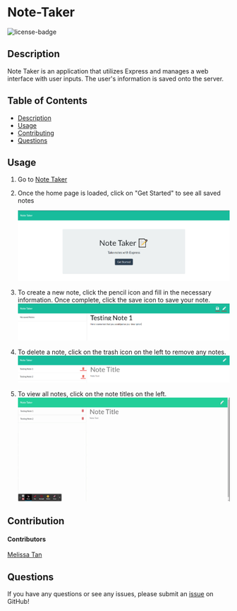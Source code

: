 # Note-Taker

![license-badge](https://img.shields.io/badge/license-MIT-yellow)

## Description

Note Taker is an application that utilizes Express and manages a web interface with user inputs. The user's information is saved onto the server. 

## Table of Contents

-   [Description](#description)
-   [Usage](#usage)
-   [Contributing](#contributing)
-   [Questions](#questions)

## Usage

1. Go to [Note Taker](https://stark-sands-14737.herokuapp.com/)
2. Once the home page is loaded, click on "Get Started" to see all saved notes

	![Screenshot of the Note Taker](./public/assets/images/note-taker-home.png)

3. To create a new note, click the pencil icon and fill in the necessary information. Once complete, click the save icon to save your note.</br>
	![Screenshot of the Note Taker creating note](./public/assets/images/note-taker-create.png)

4. To delete a note, click on the trash icon on the left to remove any notes. <br>
    ![Screenshot of the Note Taker delete note](./public/assets/images/note-taker-delete.png)

5. To view all notes, click on the note titles on the left.
    ![GIF of note taker usage](./public/assets/images/note-taker.gif)

## Contribution

#### Contributors

[Melissa Tan](https://github.com/melissa-tan)

## Questions

If you have any questions or see any issues, please submit an [issue](https://github.com/melissa-tan/Note-Taker/issues) on GitHub!